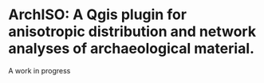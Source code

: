 # ArchISO: A Qgis plugin for anisotropic distribution and network analyses of archaeological material.
 A work in progress
